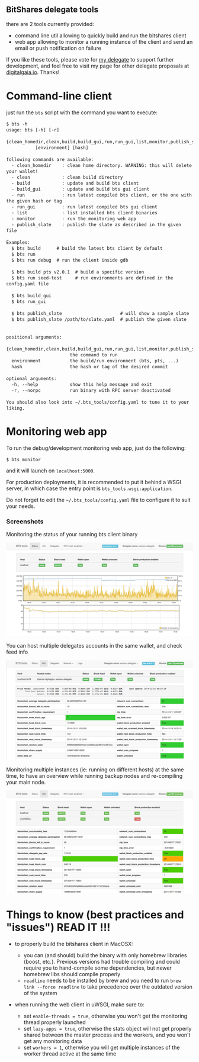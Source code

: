 BitShares delegate tools
------------------------

there are 2 tools currently provided:
 - command line util allowing to quickly build and run the bitshares client
 - web app allowing to monitor a running instance of the client
   and send an email or push notification on failure
   
If you like these tools, please vote for [my delegate](http://digitalgaia.io/btstools.html) to
support further development, and feel free to visit my page for other delegate
proposals at [digitalgaia.io](http://digitalgaia.io). Thanks!

Command-line client
===================

just run the ``bts`` script with the command you want to execute:

    $ bts -h
    usage: bts [-h] [-r]
               {clean_homedir,clean,build,build_gui,run,run_gui,list,monitor,publish_slate}
               [environment] [hash]
    
    following commands are available:
      - clean_homedir    : clean home directory. WARNING: this will delete your wallet!
      - clean            : clean build directory
      - build            : update and build bts client
      - build_gui        : update and build bts gui client
      - run              : run latest compiled bts client, or the one with the given hash or tag
      - run_gui          : run latest compiled bts gui client
      - list             : list installed bts client binaries
      - monitor          : run the monitoring web app
      - publish_slate    : publish the slate as described in the given file
    
    Examples:
      $ bts build      # build the latest bts client by default
      $ bts run
      $ bts run debug  # run the client inside gdb
    
      $ bts build pts v2.0.1  # build a specific version
      $ bts run seed-test     # run environments are defined in the config.yaml file
    
      $ bts build_gui
      $ bts run_gui
    
      $ bts publish_slate                      # will show a sample slate
      $ bts publish_slate /path/to/slate.yaml  # publish the given slate
    
    
    positional arguments:
      {clean_homedir,clean,build,build_gui,run,run_gui,list,monitor,publish_slate}
                            the command to run
      environment           the build/run environment (bts, pts, ...)
      hash                  the hash or tag of the desired commit
    
    optional arguments:
      -h, --help            show this help message and exit
      -r, --norpc           run binary with RPC server deactivated
    
    You should also look into ~/.bts_tools/config.yaml to tune it to your liking.


Monitoring web app
==================

To run the debug/development monitoring web app, just do the following:

    $ bts monitor
    
and it will launch on ``localhost:5000``.

For production deployments, it is recommended to put it behind a WSGI server, in which case the
entry point is ``bts_tools.wsgi:application``.

Do not forget to edit the ``~/.bts_tools/config.yaml`` file to configure it to suit your needs.
     

### Screenshots ###

Monitoring the status of your running bts client binary

![Status screenshot](bts_tools_screenshot.png)

You can host multiple delegates accounts in the same wallet, and check feed info

![Info screenshot](bts_tools_screenshot2.png)

Monitoring multiple instances (ie: running on different hosts) at the same time,
to have an overview while running backup nodes and re-compiling your main node.

![Info screenshot](bts_tools_screenshot3.png)


Things to know (best practices and "issues") READ IT !!!
========================================================

- to properly build the bitshares client in MacOSX:
  + you can (and should) build the binary with only homebrew libraries (boost, etc.).
    Previous versions had trouble compiling and could require you to hand-compile
    some dependencies, but newer homebrew libs should compile properly
  + ```readline``` needs to be installed by brew and you need to run
    ```brew link --force readline``` to take precedence over the outdated
    version of the system

- when running the web client in uWSGI, make sure to:
  + set ```enable-threads = true```, otherwise you won't get the monitoring
    thread properly launched
  + set ```lazy-apps = true```, otherwise the stats object
    will not get properly shared between the master process and the workers,
    and you won't get any monitoring data
  + set ```workers = 1```, otherwise you will get multiple instances of the
    worker thread active at the same time

